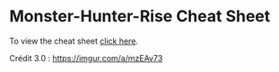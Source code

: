 # Monster-Hunter-Rise Cheat Sheet

To view the cheat sheet [click here](http://MarcLadon.github.io/Monster-Hunter-Rise/).

Crédit 3.0 : https://imgur.com/a/mzEAv73
